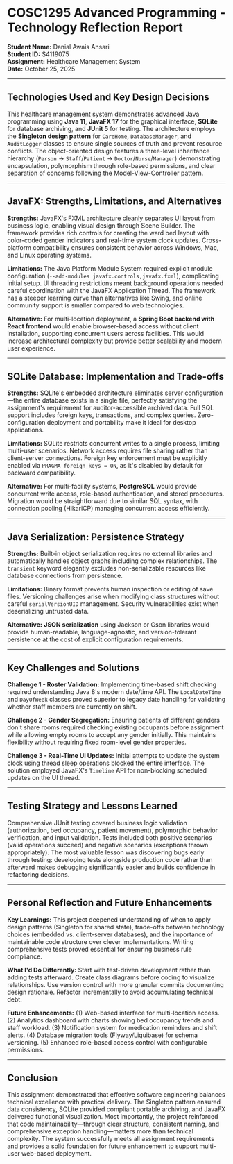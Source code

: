 
# **COSC1295 Advanced Programming - Technology Reflection Report**

**Student Name:** Danial Awais Ansari  
**Student ID:** S4119075  
**Assignment:** Healthcare Management System  
**Date:** October 25, 2025

---

## **Technologies Used and Key Design Decisions**

This healthcare management system demonstrates advanced Java programming using **Java 11**, **JavaFX 17** for the graphical interface, **SQLite** for database archiving, and **JUnit 5** for testing. The architecture employs the **Singleton design pattern** for `CareHome`, `DatabaseManager`, and `AuditLogger` classes to ensure single sources of truth and prevent resource conflicts. The object-oriented design features a three-level inheritance hierarchy (`Person` → `Staff`/`Patient` → `Doctor`/`Nurse`/`Manager`) demonstrating encapsulation, polymorphism through role-based permissions, and clear separation of concerns following the Model-View-Controller pattern.

***

## **JavaFX: Strengths, Limitations, and Alternatives**

**Strengths:** JavaFX's FXML architecture cleanly separates UI layout from business logic, enabling visual design through Scene Builder. The framework provides rich controls for creating the ward bed layout with color-coded gender indicators and real-time system clock updates. Cross-platform compatibility ensures consistent behavior across Windows, Mac, and Linux operating systems.

**Limitations:** The Java Platform Module System required explicit module configuration (`--add-modules javafx.controls,javafx.fxml`), complicating initial setup. UI threading restrictions meant background operations needed careful coordination with the JavaFX Application Thread. The framework has a steeper learning curve than alternatives like Swing, and online community support is smaller compared to web technologies.

**Alternative:** For multi-location deployment, a **Spring Boot backend with React frontend** would enable browser-based access without client installation, supporting concurrent users across facilities. This would increase architectural complexity but provide better scalability and modern user experience.

***

## **SQLite Database: Implementation and Trade-offs**

**Strengths:** SQLite's embedded architecture eliminates server configuration—the entire database exists in a single file, perfectly satisfying the assignment's requirement for auditor-accessible archived data. Full SQL support includes foreign keys, transactions, and complex queries. Zero-configuration deployment and portability make it ideal for desktop applications.

**Limitations:** SQLite restricts concurrent writes to a single process, limiting multi-user scenarios. Network access requires file sharing rather than client-server connections. Foreign key enforcement must be explicitly enabled via `PRAGMA foreign_keys = ON`, as it's disabled by default for backward compatibility.

**Alternative:** For multi-facility systems, **PostgreSQL** would provide concurrent write access, role-based authentication, and stored procedures. Migration would be straightforward due to similar SQL syntax, with connection pooling (HikariCP) managing concurrent access efficiently.

***

## **Java Serialization: Persistence Strategy**

**Strengths:** Built-in object serialization requires no external libraries and automatically handles object graphs including complex relationships. The `transient` keyword elegantly excludes non-serializable resources like database connections from persistence.

**Limitations:** Binary format prevents human inspection or editing of save files. Versioning challenges arise when modifying class structures without careful `serialVersionUID` management. Security vulnerabilities exist when deserializing untrusted data.

**Alternative:** **JSON serialization** using Jackson or Gson libraries would provide human-readable, language-agnostic, and version-tolerant persistence at the cost of explicit configuration requirements.

***

## **Key Challenges and Solutions**

**Challenge 1 - Roster Validation:** Implementing time-based shift checking required understanding Java 8's modern date/time API. The `LocalDateTime` and `DayOfWeek` classes proved superior to legacy date handling for validating whether staff members are currently on shift.

**Challenge 2 - Gender Segregation:** Ensuring patients of different genders don't share rooms required checking existing occupants before assignment while allowing empty rooms to accept any gender initially. This maintains flexibility without requiring fixed room-level gender properties.

**Challenge 3 - Real-Time UI Updates:** Initial attempts to update the system clock using thread sleep operations blocked the entire interface. The solution employed JavaFX's `Timeline` API for non-blocking scheduled updates on the UI thread.

---

## **Testing Strategy and Lessons Learned**

Comprehensive JUnit testing covered business logic validation (authorization, bed occupancy, patient movement), polymorphic behavior verification, and input validation. Tests included both positive scenarios (valid operations succeed) and negative scenarios (exceptions thrown appropriately). The most valuable lesson was discovering bugs early through testing: developing tests alongside production code rather than afterward makes debugging significantly easier and builds confidence in refactoring decisions.

***

## **Personal Reflection and Future Enhancements**

**Key Learnings:** This project deepened understanding of when to apply design patterns (Singleton for shared state), trade-offs between technology choices (embedded vs. client-server databases), and the importance of maintainable code structure over clever implementations. Writing comprehensive tests proved essential for ensuring business rule compliance.

**What I'd Do Differently:** Start with test-driven development rather than adding tests afterward. Create class diagrams before coding to visualize relationships. Use version control with more granular commits documenting design rationale. Refactor incrementally to avoid accumulating technical debt.

**Future Enhancements:** (1) Web-based interface for multi-location access. (2) Analytics dashboard with charts showing bed occupancy trends and staff workload. (3) Notification system for medication reminders and shift alerts. (4) Database migration tools (Flyway/Liquibase) for schema versioning. (5) Enhanced role-based access control with configurable permissions.

***

## **Conclusion**

This assignment demonstrated that effective software engineering balances technical excellence with practical delivery. The Singleton pattern ensured data consistency, SQLite provided compliant portable archiving, and JavaFX delivered functional visualization. Most importantly, the project reinforced that code maintainability—through clear structure, consistent naming, and comprehensive exception handling—matters more than technical complexity. The system successfully meets all assignment requirements and provides a solid foundation for future enhancement to support multi-user web-based deployment.
